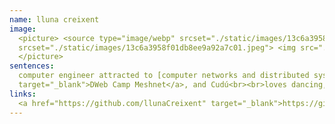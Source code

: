 ```yaml
---
name: lluna creixent
image:
  <picture> <source type="image/webp" srcset="./static/images/13c6a3958f01db8ee9a92a7c01.webp"> <source type="image/jpeg"
  srcset="./static/images/13c6a3958f01db8ee9a92a7c01.jpeg"> <img src="./static/images/13c6a3958f01db8ee9a92a7c01.jpeg"  alt="member image" class="member-img">
  </picture>
sentences:
  computer engineer attracted to [computer networks and distributed systems], [free sofware and social projects], [technical sovereignty]<br><br>with experience in software development, service and network maintenance, <a href="https://dsg.ac.upc.edu/meshdapp" target="_blank">research</a>, IT support for community organizations and workshop facilitation about <a href="https://assembleacn.wordpress.com/taller-de-seguretat" target="_blank">digital privacy and security</a> <br><br> in the present time working as software engineer in CirclesUBI, and <a href="https://framagit.org/devcontrol" target="_blank">Devcontrol</a>. In the past contributed to <a href="https://guifi.net/" target="_blank">Guifi·net</a>, <a href="https://dweb-camp-2019.github.io/meshnet/"
  target="_blank">DWeb Camp Meshnet</a>, and Cudú<br><br>loves dancing, maths, nature, friends, tropikal mood, and collectivism<br>
links:
  <a href="https://github.com/llunaCreixent" target="_blank">https://github.com/llunaCreixent</a>
---
```

